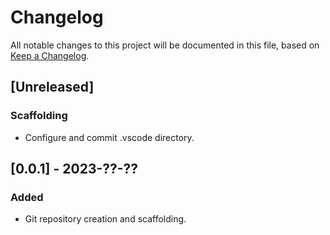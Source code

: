 
# Changelog
All notable changes to this project will be documented in this file,
based on [Keep a Changelog](https://keepachangelog.com/en/1.1.0/).

## [Unreleased]

### Scaffolding

- Configure and commit .vscode directory.

## [0.0.1] - 2023-??-??

### Added

- Git repository creation and scaffolding.
